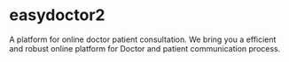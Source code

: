 # easydoctor2
A platform for online doctor patient consultation. We bring you a efficient and robust online platform for Doctor and patient communication process.
